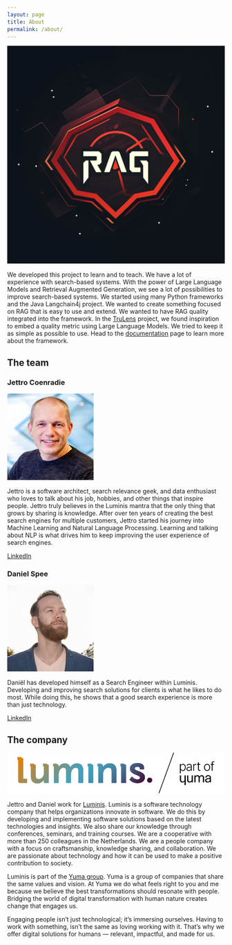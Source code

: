 ```yaml
---
layout: page
title: About
permalink: /about/
---
```


![Logo](/assets/images/rag4j-logo.png)

We developed this project to learn and to teach. We have a lot of experience with search-based systems. With the power of Large Language Models and Retrieval Augmented Generation, we see a lot of possibilities to improve search-based systems. We started using many Python frameworks and the Java Langchain4j project. We wanted to create something focused on RAG that is easy to use and extend. We wanted to have RAG quality integrated into the framework. In the [TruLens](https://trulens.ai) project, we found inspiration to embed a quality metric using Large Language Models. We tried to keep it as simple as possible to use. Head to the [documentation](/documentation) page to learn more about the framework.


## The team

### Jettro Coenradie
![Profile picture](/assets/images/jettro-coenradie.jpg)

Jettro is a software architect, search relevance geek, and data enthusiast who loves to talk about his job, hobbies, and other things that inspire people. Jettro truly believes in the Luminis mantra that the only thing that grows by sharing is knowledge. After over ten years of creating the best search engines for multiple customers, Jettro started his journey into Machine Learning and Natural Language Processing. Learning and talking about NLP is what drives him to keep improving the user experience of search engines.

[LinkedIn](https://www.linkedin.com/in/jettro/)

### Daniel Spee
![Profile picture](/assets/images/daniel-spee.jpg)

Daniël has developed himself as a Search Engineer within Luminis. Developing and improving search solutions for clients is what he likes to do most. While doing this, he shows that a good search experience is more than just technology.

[LinkedIn](https://www.linkedin.com/in/spee/)

## The company
![Luminis logo](/assets/images/luminis.png)

Jettro and Daniel work for [Luminis](https://www.luminis.eu). Luminis is a software technology company that helps organizations innovate in software. We do this by developing and implementing software solutions based on the latest technologies and insights. We also share our knowledge through conferences, seminars, and training courses. We are a cooperative with more than 250 colleagues in the Netherlands. We are a people company with a focus on craftsmanship, knowledge sharing, and collaboration. We are passionate about technology and how it can be used to make a positive contribution to society.

Luminis is part of the [Yuma group](https://weareyuma.com/). Yuma is a group of companies that share the same values and vision. At Yuma we do what feels right to you and me because we believe the best transformations should resonate with people. Bridging the world of digital transformation with human nature creates change that engages us.

Engaging people isn’t just technological; it’s immersing ourselves. Having to work with something, isn’t the same as loving working with it. That’s why we offer digital solutions for humans — relevant, impactful, and made for us.